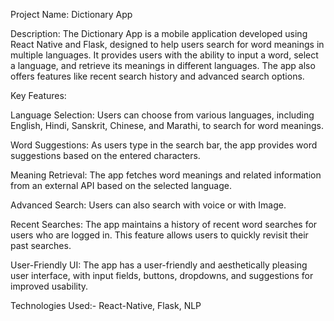 Project Name: Dictionary App

Description:
The Dictionary App is a mobile application developed using React Native and Flask, designed to help users search for word meanings in multiple languages. It provides users with the ability to input a word, select a language, and retrieve its meanings in different languages. The app also offers features like recent search history and advanced search options.

Key Features:

Language Selection: Users can choose from various languages, including English, Hindi, Sanskrit, Chinese, and Marathi, to search for word meanings.

Word Suggestions: As users type in the search bar, the app provides word suggestions based on the entered characters.

Meaning Retrieval: The app fetches word meanings and related information from an external API based on the selected language.

Advanced Search: Users can also search with voice or with Image.

Recent Searches: The app maintains a history of recent word searches for users who are logged in. This feature allows users to quickly revisit their past searches.

User-Friendly UI: The app has a user-friendly and aesthetically pleasing user interface, with input fields, buttons, dropdowns, and suggestions for improved usability.

Technologies Used:-
React-Native, Flask, NLP
